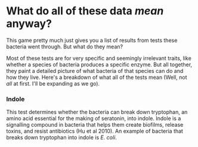 # What do all of these data *mean* anyway?
This game pretty much just gives you a list of results from tests these bacteria went through. But what do they mean?

Most of these tests are for very specific and seemingly irrelevant traits, like whether a species of bacteria produces a specific enzyme. But all together, they paint a detailed picture of what bacteria of that species can do and how they live. Here's a breakdown of what all of the tests mean (Well, not *all* at first. I'll be expanding as we go).

### Indole
This test determines whether the bacteria can break down tryptophan, an amino acid essential for the making of seratonin, into indole. Indole is a signalling compound in bacteria that helps them create biofilms, release toxins, and resist antibiotics (Hu et al 2010). An example of bacteria that breaks down tryptophan into indole is *E. coli*.

